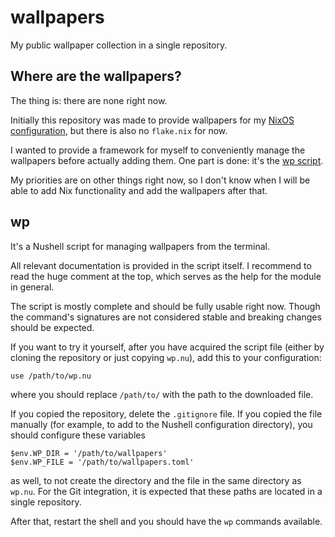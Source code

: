 # wallpapers

My public wallpaper collection in a single repository.

## Where are the wallpapers?

The thing is: there are none right now.

Initially this repository was made to provide wallpapers for my
[NixOS configuration](https://github.com/shimeoki/nixconfig), but there is also
no `flake.nix` for now.

I wanted to provide a framework for myself to conveniently manage the wallpapers
before actually adding them. One part is done: it's the [wp script](#wp).

My priorities are on other things right now, so I don't know when I will be able
to add Nix functionality and add the wallpapers after that.

## wp

It's a Nushell script for managing wallpapers from the terminal.

All relevant documentation is provided in the script itself. I recommend to read
the huge comment at the top, which serves as the help for the module in general.

The script is mostly complete and should be fully usable right now. Though the
command's signatures are not considered stable and breaking changes should be
expected.

If you want to try it yourself, after you have acquired the script file (either
by cloning the repository or just copying `wp.nu`), add this to your
configuration:

```nu
use /path/to/wp.nu
```

where you should replace `/path/to/` with the path to the downloaded file.

If you copied the repository, delete the `.gitignore` file. If you copied the
file manually (for example, to add to the Nushell configuration directory), you
should configure these variables

```nu
$env.WP_DIR = '/path/to/wallpapers'
$env.WP_FILE = '/path/to/wallpapers.toml'
```

as well, to not create the directory and the file in the same directory as
`wp.nu`. For the Git integration, it is expected that these paths are located in
a single repository.

After that, restart the shell and you should have the `wp` commands available.
